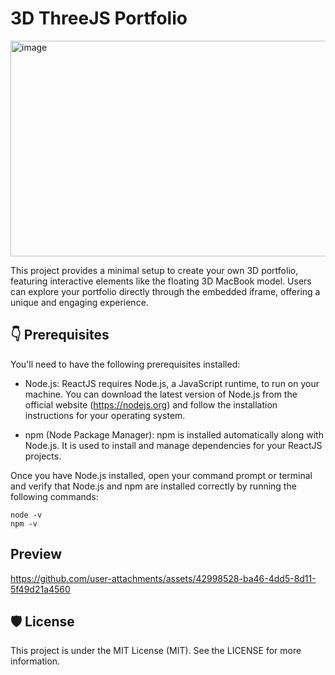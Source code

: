# 3D ThreeJS Portfolio

<img width="542" height="345" alt="image" src="https://github.com/user-attachments/assets/086b3881-28c5-49e6-a117-436f0b354a25" />


This project provides a minimal setup to create your own 3D portfolio, featuring interactive elements like the floating 3D MacBook model. Users can explore your portfolio directly through the embedded iframe, offering a unique and engaging experience.


## 👇 Prerequisites

You'll need to have the following prerequisites installed:

- Node.js: ReactJS requires Node.js, a JavaScript runtime, to run on your machine. 
You can download the latest version of Node.js from the official website (https://nodejs.org) and follow the installation instructions for your operating system.

- npm (Node Package Manager): npm is installed automatically along with Node.js. It is used to install and manage dependencies for your ReactJS projects.

Once you have Node.js installed, open your command prompt or terminal and verify that Node.js and npm are installed correctly by running the following commands:

```
node -v
npm -v
```

## Preview


https://github.com/user-attachments/assets/42998528-ba46-4dd5-8d11-5f49d21a4560



## 🛡️ License
 
This project is under the MIT License (MIT). See the LICENSE for more information.
